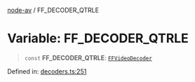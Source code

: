 [node-av](../globals.md) / FF\_DECODER\_QTRLE

# Variable: FF\_DECODER\_QTRLE

> `const` **FF\_DECODER\_QTRLE**: [`FFVideoDecoder`](../type-aliases/FFVideoDecoder.md)

Defined in: [decoders.ts:251](https://github.com/seydx/av/blob/f8631fc881b394300b1479f511d55cf1c370a87f/src/constants/decoders.ts#L251)
